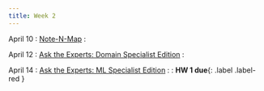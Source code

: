 ```yaml
---
title: Week 2 
---
```


April 10
: [Note-N-Map](https://miro.com/app/board/uXjVMWu-Mho=/)
  : 


April 12
: [Ask the Experts: Domain Specialist Edition](https://uci.zoom.us/rec/share/8GDJQhPw0QYYhQ7Er8w9h8ax7Mktp8cEFi7Ylt8scChmniG5-StfxQdyyfHs0VZU.2id8tJGf0cwtwl6s?startTime=1681326970000)
  : 

April 14
: [Ask the Experts: ML Specialist Edition](https://uci.zoom.us/rec/share/duDi0ZlbwMcSWuyLaVrZ5Ib32r9q1gt-tBkSgc_u61f99UP_GTdhS93F8WQe2cWR.t-dwsEcYatJ00TLz?startTime=1681499869000)
  : 
  : **HW 1 due**{: .label .label-red }
